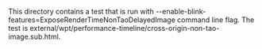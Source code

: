 This directory contains a test that is run with
--enable-blink-features=ExposeRenderTimeNonTaoDelayedImage command line flag.
The test is
external/wpt/performance-timeline/cross-origin-non-tao-image.sub.html.
